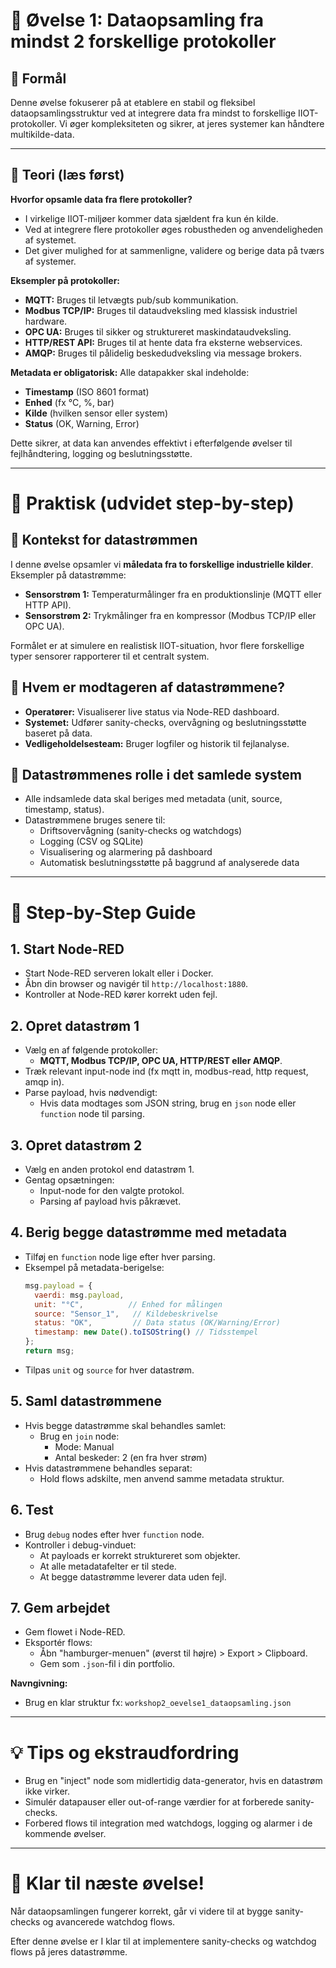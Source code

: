 # 📝 Øvelse 1: Dataopsamling fra mindst 2 forskellige protokoller

## 🌟 Formål

Denne øvelse fokuserer på at etablere en stabil og fleksibel dataopsamlingsstruktur ved at integrere data fra mindst to forskellige IIOT-protokoller. Vi øger kompleksiteten og sikrer, at jeres systemer kan håndtere multikilde-data.

---

## 📖 Teori (læs først)

**Hvorfor opsamle data fra flere protokoller?**

- I virkelige IIOT-miljøer kommer data sjældent fra kun én kilde.
- Ved at integrere flere protokoller øges robustheden og anvendeligheden af systemet.
- Det giver mulighed for at sammenligne, validere og berige data på tværs af systemer.

**Eksempler på protokoller:**

- **MQTT:** Bruges til letvægts pub/sub kommunikation.
- **Modbus TCP/IP:** Bruges til dataudveksling med klassisk industriel hardware.
- **OPC UA:** Bruges til sikker og struktureret maskindataudveksling.
- **HTTP/REST API:** Bruges til at hente data fra eksterne webservices.
- **AMQP:** Bruges til pålidelig beskedudveksling via message brokers.

**Metadata er obligatorisk:** Alle datapakker skal indeholde:

- **Timestamp** (ISO 8601 format)
- **Enhed** (fx °C, %, bar)
- **Kilde** (hvilken sensor eller system)
- **Status** (OK, Warning, Error)

Dette sikrer, at data kan anvendes effektivt i efterfølgende øvelser til fejlhåndtering, logging og beslutningsstøtte.

---

# 🔄 Praktisk (udvidet step-by-step)

## 📖 Kontekst for datastrømmen

I denne øvelse opsamler vi **måledata fra to forskellige industrielle kilder**. Eksempler på datastrømme:
- **Sensorstrøm 1:** Temperaturmålinger fra en produktionslinje (MQTT eller HTTP API).
- **Sensorstrøm 2:** Trykmålinger fra en kompressor (Modbus TCP/IP eller OPC UA).

Formålet er at simulere en realistisk IIOT-situation, hvor flere forskellige typer sensorer rapporterer til et centralt system.

## 📖 Hvem er modtageren af datastrømmene?

- **Operatører:** Visualiserer live status via Node-RED dashboard.
- **Systemet:** Udfører sanity-checks, overvågning og beslutningsstøtte baseret på data.
- **Vedligeholdelsesteam:** Bruger logfiler og historik til fejlanalyse.

## 💪 Datastrømmenes rolle i det samlede system

- Alle indsamlede data skal beriges med metadata (unit, source, timestamp, status).
- Datastrømmene bruges senere til:
  - Driftsovervågning (sanity-checks og watchdogs)
  - Logging (CSV og SQLite)
  - Visualisering og alarmering på dashboard
  - Automatisk beslutningsstøtte på baggrund af analyserede data

---

# 📕 Step-by-Step Guide

## 1. Start Node-RED
- Start Node-RED serveren lokalt eller i Docker.
- Åbn din browser og navigér til `http://localhost:1880`.
- Kontroller at Node-RED kører korrekt uden fejl.

## 2. Opret datastrøm 1
- Vælg en af følgende protokoller:
  - **MQTT, Modbus TCP/IP, OPC UA, HTTP/REST eller AMQP**.
- Træk relevant input-node ind (fx mqtt in, modbus-read, http request, amqp in).
- Parse payload, hvis nødvendigt:
  - Hvis data modtages som JSON string, brug en `json` node eller `function` node til parsing.

## 3. Opret datastrøm 2
- Vælg en anden protokol end datastrøm 1.
- Gentag opsætningen:
  - Input-node for den valgte protokol.
  - Parsing af payload hvis påkrævet.

## 4. Berig begge datastrømme med metadata
- Tilføj en `function` node lige efter hver parsing.
- Eksempel på metadata-berigelse:
    ```javascript
    msg.payload = {
      vaerdi: msg.payload,
      unit: "°C",          // Enhed for målingen
      source: "Sensor_1",   // Kildebeskrivelse
      status: "OK",         // Data status (OK/Warning/Error)
      timestamp: new Date().toISOString() // Tidsstempel
    };
    return msg;
    ```
- Tilpas `unit` og `source` for hver datastrøm.

## 5. Saml datastrømmene
- Hvis begge datastrømme skal behandles samlet:
  - Brug en `join` node:
    - Mode: Manual
    - Antal beskeder: 2 (en fra hver strøm)
- Hvis datastrømmene behandles separat:
  - Hold flows adskilte, men anvend samme metadata struktur.

## 6. Test
- Brug `debug` nodes efter hver `function` node.
- Kontroller i debug-vinduet:
  - At payloads er korrekt struktureret som objekter.
  - At alle metadatafelter er til stede.
  - At begge datastrømme leverer data uden fejl.

## 7. Gem arbejdet
- Gem flowet i Node-RED.
- Eksportér flows:
  - Åbn "hamburger-menuen" (øverst til højre) > Export > Clipboard.
  - Gem som `.json`-fil i din portfolio.

**Navngivning:**
- Brug en klar struktur fx: `workshop2_oevelse1_dataopsamling.json`

---

# 💡 Tips og ekstraudfordring
- Brug en "inject" node som midlertidig data-generator, hvis en datastrøm ikke virker.
- Simulér datapauser eller out-of-range værdier for at forberede sanity-checks.
- Forbered flows til integration med watchdogs, logging og alarmer i de kommende øvelser.

---

# 🎉 Klar til næste øvelse!
Når dataopsamlingen fungerer korrekt, går vi videre til at bygge sanity-checks og avancerede watchdog flows.

Efter denne øvelse er I klar til at implementere sanity-checks og watchdog flows på jeres datastrømme.

